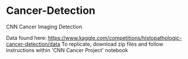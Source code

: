 # Cancer-Detection
CNN Cancer Imaging Detection

Data found here: https://www.kaggle.com/competitions/histopathologic-cancer-detection/data
To replicate, download zip files and follow instructions within 'CNN Cancer Project' notebook

